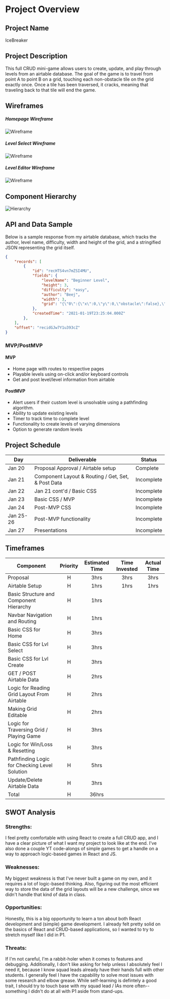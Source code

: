 # Project Overview

## Project Name

IceBreaker
## Project Description

This full CRUD mini-game allows users to create, update, and play through levels from an airtable database. The goal of the game is to travel from point A to point B on a grid, touching each non-obstacle tile on the grid exactly once. Once a tile has been traversed, it cracks, meaning that traveling back to that tile will end the game.

## Wireframes

##### Homepage Wireframe
![Wireframe](./assets/homePage.png)

##### Level Select Wireframe
![Wireframe](./assets/levelSelect.png)

##### Level Editor Wireframe
![Wireframe](./assets/levelForm.png)

## Component Hierarchy
![Hierarchy](./assets/hierarchy.png)

## API and Data Sample

Below is a sample response from my airtable database, which tracks the author, level name, difficulty, width and height of the grid, and a stringified JSON representing the grid itself.

```json
{
    "records": [
        {
            "id": "recHTS4vn7mZSI4MU",
            "fields": {
                "levelName": "Beginner Level",
                "height": 3,
                "difficulty": "easy",
                "author": "Beej",
                "width": 3,
                "grid": "{\"0\":{\"x\":0,\"y\":0,\"obstacle\":false},\"1\":{\"x\":1,\"y\":0,\"obstacle\":false},\"2\":{\"x\":2,\"y\":0,\"obstacle\":false},\"3\":{\"x\":0,\"y\":1,\"obstacle\":false},\"4\":{\"x\":..."
            },
            "createdTime": "2021-01-19T23:25:04.000Z"
        },
    ],
    "offset": "recidGJw7Y1u393cZ"
}
```

### MVP/PostMVP
#### MVP 

- Home page with routes to respective pages
- Playable levels using on-click and/or keyboard controls
- Get and post level/level information from airtable

#### PostMVP  

- Alert users if their custom level is unsolvable using a pathfinding algorithm.
- Ability to update existing levels
- Timer to track time to complete level
- Functionality to create levels of varying dimensions
- Option to generate random levels

## Project Schedule

|  Day | Deliverable | Status
|---|---| ---|
|Jan 20| Proposal Approval / Airtable setup | Complete
|Jan 21| Component Layout & Routing / Get, Set, & Post Data | Incomplete
|Jan 22| Jan 21 cont'd / Basic CSS | Incomplete
|Jan 23| Basic CSS / MVP | Incomplete
|Jan 24| Post-MVP CSS  | Incomplete
|Jan 25-26| Post-MVP functionality | Incomplete
|Jan 27| Presentations | Incomplete

## Timeframes

| Component | Priority | Estimated Time | Time Invested | Actual Time |
| --- | :---: |  :---: | :---: | :---: |
| Proposal | H | 3hrs| 3hrs | 3hrs |
| Airtable Setup | H | 1hrs| 1hrs | 1hrs |
| Basic Structure and Component Hierarchy | H | 1hrs | |  |
| Navbar Navigation and Routing | H | 1hrs|  |  |
| Basic CSS for Home | H | 3hrs|  |  |
| Basic CSS for Lvl Select | H | 3hrs|  |  |
| Basic CSS for Lvl Create | H | 3hrs|  |  |
| GET / POST Airtable Data | H | 2hrs|  |  |
| Logic for Reading Grid Layout From Airtable | H | 2hrs|  |  |
| Making Grid Editable | H | 2hrs|  |  |
| Logic for Traversing Grid / Playing Game | H | 3hrs|  |  |
| Logic for Win/Loss & Resetting | H | 3hrs|  |  |
| Pathfinding Logic for Checking Level Solution | H | 5hrs|  |  |
| Update/Delete Airtable Data | H | 3hrs|  |  |
| Total | H | 36hrs |  |  |

## SWOT Analysis

### Strengths:

I feel pretty comfortable with using React to create a full CRUD app, and I have a clear picture of what I want my project to look like at the end. I've also done a couple YT code-alongs of simple games to get a handle on a way to approach logic-based games in React and JS.

### Weaknesses:

My biggest weakness is that I've never built a game on my own, and it requires a lot of logic-based thinking. Also, figuring out the most efficient way to store the data of the grid layouts will be a new challenge, since we didn't handle that kind of data in class.

### Opportunities:

Honestly, this is a big opportunity to learn a ton about both React development and (simple) game development. I already felt pretty solid on the basics of React and CRUD-based applications, so I wanted to try to stretch myself like I did in P1.
### Threats:

If I'm not careful, I'm a rabbit-holer when it comes to features and debugging. Additionally, I don't like asking for help unless I absolutely feel I need it, because I know squad leads already have their hands full with other students. I generally feel I have the capability to solve most issues with some research and elbow grease. While self-learning is defintely a good trait, I should try to touch base with my squad lead / IAs more often--something I didn't do at all with P1 aside from stand-ups.
